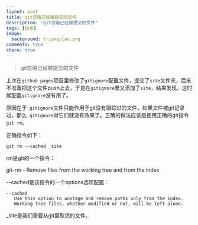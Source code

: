 ```yaml
---
layout: post
title: git忽略已经被提交的文件
description: "git忽略已经被提交的文件"
tags: [技术]
image:
  background: triangular.png
comments: true
share: true
---
```


> git忽略已经被提交的文件

上次在```github pages```项目里修改了```gitignore```配置文件，提交了```site```文件夹，后来不准备把这个文件push上去，于是在```gitignore```里又添加了```site```，结果发现，这时候配置```gitignore```没有用了。

原因在于```.gitignore```文件只能作用于git没有跟踪过的文件，如果文件被git记录过，那么```.gitignore```对它们就没有效果了。正确的做法应该是使用正确的git指令```git rm```。

<!-- more -->

正确指令如下：

```
git rm --cached _site
```

rm是git的一个指令：

git-rm - Remove files from the working tree and from the index

--cached是该指令的一个options选项配置：

```
--cached
   Use this option to unstage and remove paths only from the index.
   Working tree files, whether modified or not, will be left alone.
```

_site是我们需要从git里取消的文件。


